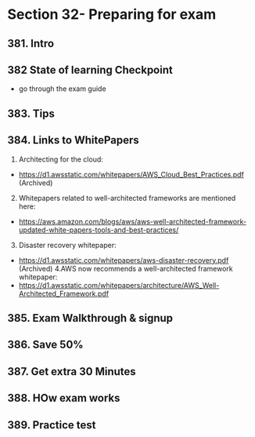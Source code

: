 # Section 32- Preparing for exam
## 381. Intro
## 382 State of learning Checkpoint
- go through the exam guide
## 383. Tips
## 384. Links to WhitePapers
1. Architecting for the cloud:
- https://d1.awsstatic.com/whitepapers/AWS_Cloud_Best_Practices.pdf (Archived)
2. Whitepapers related to well-architected frameworks are mentioned here:
- https://aws.amazon.com/blogs/aws/aws-well-architected-framework-updated-white-papers-tools-and-best-practices/
3. Disaster recovery whitepaper:
- https://d1.awsstatic.com/whitepapers/aws-disaster-recovery.pdf (Archived)
4.AWS now recommends a well-architected framework whitepaper:
- https://d1.awsstatic.com/whitepapers/architecture/AWS_Well-Architected_Framework.pdf

## 385. Exam Walkthrough & signup
## 386. Save 50%
## 387. Get extra 30 Minutes
## 388. HOw exam works
## 389. Practice test

